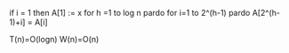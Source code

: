 if i = 1 then
    A[1] := x
for h =1 to log n pardo
    for i=1 to 2^(h-1) pardo
        A[2^(h-1)+i] = A[i]

T(n)=O(logn)
W(n)=O(n)
